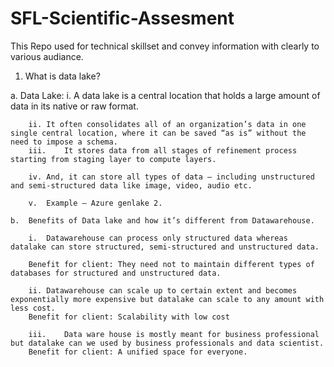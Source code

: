 # SFL-Scientific-Assesment
 This Repo used for technical skillset and convey information with clearly to various audiance.

 1.	What is data lake?
 
   a.	Data Lake:
     i.	A data lake is a central location that holds a large amount of data in its native or raw format.
        
        ii.	It often consolidates all of an organization’s data in one single central location, where it can be saved “as is” without the need to impose a schema.
        iii.	It stores data from all stages of refinement process starting from staging layer to compute layers.
        
        iv.	And, it can store all types of data – including unstructured and semi-structured data like image, video, audio etc.
        
        v.	Example – Azure genlake 2.

    b.	Benefits of Data lake and how it’s different from Datawarehouse.
        
        i.	Datawarehouse can process only structured data whereas datalake can store structured, semi-structured and unstructured data.
        
        Benefit for client: They need not to maintain different types of databases for structured and unstructured data.

        ii.	Datawarehouse can scale up to certain extent and becomes exponentially more expensive but datalake can scale to any amount with less cost.
        Benefit for client: Scalability with low cost

        iii.	Data ware house is mostly meant for business professional but datalake can we used by business professionals and data scientist.
        Benefit for client: A unified space for everyone.



